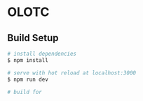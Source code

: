 # OLOTC

## Build Setup

```bash
# install dependencies
$ npm install

# serve with hot reload at localhost:3000
$ npm run dev

# build for 